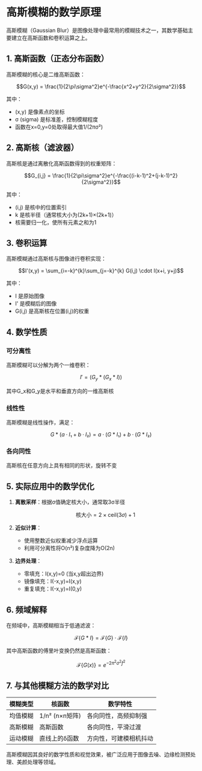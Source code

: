 # 高斯模糊的数学原理

高斯模糊（Gaussian Blur）是图像处理中最常用的模糊技术之一，其数学基础主要建立在高斯函数和卷积运算之上。

## 1. 高斯函数（正态分布函数）

高斯模糊的核心是二维高斯函数：

```math
G(x,y) = \frac{1}{2\pi\sigma^2}e^{-\frac{x^2+y^2}{2\sigma^2}}
```

其中：
- (x,y) 是像素点的坐标
- σ (sigma) 是标准差，控制模糊程度
- 函数在x=0,y=0处取得最大值1/(2πσ²)

## 2. 高斯核（滤波器）

高斯核是通过离散化高斯函数得到的权重矩阵：

```math
G_{i,j} = \frac{1}{2\pi\sigma^2}e^{-\frac{(i-k-1)^2+(j-k-1)^2}{2\sigma^2}}
```

其中：
- (i,j) 是核中的位置索引
- k 是核半径（通常核大小为(2k+1)×(2k+1)）
- 核需要归一化，使所有元素之和为1

## 3. 卷积运算

高斯模糊通过高斯核与图像进行卷积实现：

```math
I'(x,y) = \sum_{i=-k}^{k}\sum_{j=-k}^{k} G(i,j) \cdot I(x+i, y+j)
```

其中：
- I 是原始图像
- I' 是模糊后的图像
- G(i,j) 是高斯核在位置(i,j)的权重

## 4. 数学性质

### 可分离性
高斯模糊可以分解为两个一维卷积：
```math
I' = (G_y * (G_x * I))
```
其中G_x和G_y是水平和垂直方向的一维高斯核

### 线性性
高斯模糊是线性操作，满足：
```math
G*(a·I₁ + b·I₂) = a·(G*I₁) + b·(G*I₂)
```

### 各向同性
高斯核在任意方向上具有相同的形状，旋转不变

## 5. 实际应用中的数学优化

1. **离散采样**：根据σ值确定核大小，通常取3σ半径
   ```math
   \text{核大小} = 2 \times \text{ceil}(3\sigma) + 1
   ```

2. **近似计算**：
   - 使用整数近似权重减少浮点运算
   - 利用可分离性将O(n²)复杂度降为O(2n)

3. **边界处理**：
   - 零填充：I(x,y)=0 (当x,y超出边界)
   - 镜像填充：I(-x,y)=I(x,y)
   - 重复填充：I(-x,y)=I(0,y)

## 6. 频域解释

在频域中，高斯模糊相当于低通滤波：

```math
\mathcal{F}\{G*I\} = \mathcal{F}\{G\} \cdot \mathcal{F}\{I\}
```

其中高斯函数的傅里叶变换仍然是高斯函数：

```math
\mathcal{F}\{G(x)\} = e^{-2\pi^2\sigma^2f^2}
```

## 7. 与其他模糊方法的数学对比

| 模糊类型 | 核函数 | 数学特性 |
|---------|--------|----------|
| 均值模糊 | 1/n² (n×n矩阵) | 各向同性，高频抑制强 |
| 高斯模糊 | 高斯函数 | 各向同性，平滑过渡 |
| 运动模糊 | 直线上的δ函数 | 方向性，可建模相机抖动 |

高斯模糊因其良好的数学性质和视觉效果，被广泛应用于图像去噪、边缘检测预处理、美颜处理等领域。
